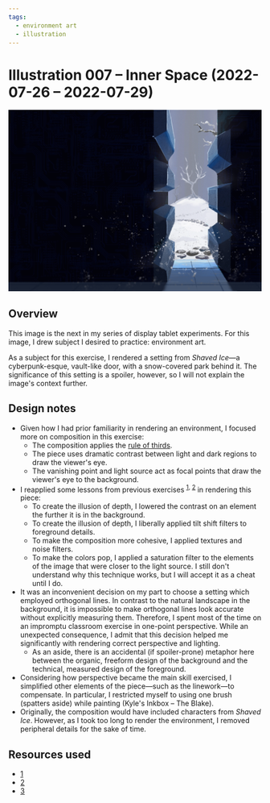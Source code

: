 ```yaml
---
tags:
  - environment art
  - illustration
---
```


# Illustration 007 – Inner Space (2022-07-26 – 2022-07-29)

<img src="assets/2022-07-26_image-034.png">

## Overview

This image is the next in my series of display tablet experiments. For this image, I drew subject I desired to practice: environment art.

As a subject for this exercise, I rendered a setting from _Shaved Ice_—a cyberpunk-esque, vault-like door, with a snow-covered park behind it. The significance of this setting is a spoiler, however, so I will not explain the image's context further.

## Design notes

- Given how I had prior familiarity in rendering an environment, I focused more on composition in this exercise:
  - The composition applies the [rule of thirds](https://en.m.wikipedia.org/wiki/Rule_of_thirds).
  - The piece uses dramatic contrast between light and dark regions to draw the viewer's eye.
  - The vanishing point and light source act as focal points that draw the viewer's eye to the background.
- I reapplied some lessons from previous exercises <sup>[1](../2021/2021-08-19_rendition-005_iceworks.md), [2](../2021/2021-11-16_rendition-009_painting.md)</sup> in rendering this piece:
  - To create the illusion of depth, I lowered the contrast on an element the further it is in the background.
  - To create the illusion of depth, I liberally applied tilt shift filters to foreground details.
  - To make the composition more cohesive, I applied textures and noise filters.
  - To make the colors pop, I applied a saturation filter to the elements of the image that were closer to the light source. I still don't understand why this technique works, but I will accept it as a cheat until I do.
- It was an inconvenient decision on my part to choose a setting which employed orthogonal lines. In contrast to the natural landscape in the background, it is impossible to make orthogonal lines look accurate without explicitly measuring them. Therefore, I spent most of the time on an impromptu classroom exercise in one-point perspective. While an unexpected consequence, I admit that this decision helped me significantly with rendering correct perspective and lighting.
  - As an aside, there is an accidental (if spoiler-prone) metaphor here between the organic, freeform design of the background and the technical, measured design of the foreground.
- Considering how perspective became the main skill exercised, I simplified other elements of the piece—such as the linework—to compensate. In particular, I restricted myself to using one brush (spatters aside) while painting (Kyle's Inkbox – The Blake).
- Originally, the composition would have included characters from _Shaved Ice_. However, as I took too long to render the environment, I removed peripheral details for the sake of time.

## Resources used

- [1](https://www.deviantart.com/michaelgibbons0/art/885306817)
- [2](https://www.fotolia.com/id/66995000)
- [3](https://www.pinterest.com/pin/428053139563116495/)
